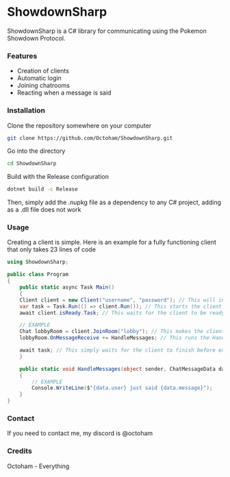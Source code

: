 # ShowdownSharp
ShowdownSharp is a C# library for communicating using the Pokemon Showdown Protocol.

### Features
 * Creation of clients
 * Automatic login
 * Joining chatrooms
 * Reacting when a message is said


### Installation
Clone the repository somewhere on your computer
```sh
git clone https://github.com/Octoham/ShowdownSharp.git
```
Go into the directory
```sh
cd ShowdownSharp
```
Build with the Release configuration
```sh
dotnet build -c Release
```
Then, simply add the .nupkg file as a dependency to any C# project, adding as a .dll file does not work

### Usage
Creating a client is simple. Here is an example for a fully functioning client that only takes 23 lines of code
```cs
using ShowdownSharp;

public class Program
{
    public static async Task Main()
    {
    Client client = new Client("username", "password"); // This will initialize a client for a locally hosted server by default
	var task = Task.Run(() => client.Run()); // This starts the client
	await client.isReady.Task; // This waits for the client to be ready

	// EXAMPLE
	Chat lobbyRoom = client.JoinRoom("lobby"); // This makes the client join a room
	lobbyRoom.OnMessageReceive += HandleMessages; // This runs the HandleMessage function everytime the client receives a message in the room

	await task; // This simply waits for the client to finish before exiting
	}

	public static void HandleMessages(object sender, ChatMessageData data)
	{
		// EXAMPLE
		Console.WriteLine($"{data.user} just said {data.message}");
	}
}
```

### Contact
If you need to contact me, my discord is @octoham


### Credits
Octoham - Everything